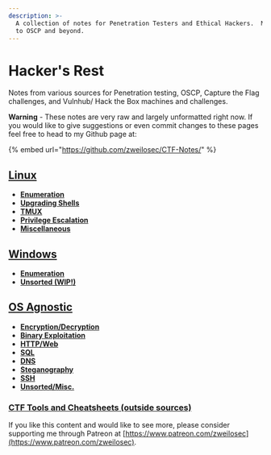 ```yaml
---
description: >-
  A collection of notes for Penetration Testers and Ethical Hackers.  My journey
  to OSCP and beyond.
---
```


# Hacker's Rest

Notes from various sources for Penetration testing, OSCP, Capture the Flag challenges, and Vulnhub/ Hack the Box machines and challenges.

**Warning** - These notes are very raw and largely unformatted right now.  If you would like to give suggestions or even commit changes to these pages feel free to head to my Github page at:

{% embed url="https://github.com/zweilosec/CTF-Notes/" %}

## [Linux](linux.md)

* [**Enumeration**](linux.md#enumeration)
* [**Upgrading Shells**](linux.md#upgrade-shells)
* [**TMUX**](linux.md#tmux)
* [**Privilege Escalation**](linux.md#privilege-escalation)
* [**Miscellaneous**](linux.md#misc-linux)

## [Windows](windows.md)

* [**Enumeration**](windows.md#enumeration)
* [**Unsorted \(WIP!\)**](windows.md#unsorted)

## [OS Agnostic](os_agnostic.md)

* [**Encryption/Decryption**](os_agnostic.md#encryption-decryption)
* [**Binary Exploitation**](os_agnostic.md#binary-exploitation)
* [**HTTP/Web**](os_agnostic.md#http)
* [**SQL**](os_agnostic.md#sql)
* [**DNS**](os_agnostic.md#dns)
* [**Steganography**](os_agnostic.md#steganography)
* [**SSH**](os_agnostic.md#ssh)
* [**Unsorted/Misc.**](os_agnostic.md#unsorted)

### [CTF Tools and Cheatsheets \(outside sources\)](tools-cheatsheets.md)

If you like this content and would like to see more, please consider supporting me through Patreon at [https://www.patreon.com/zweilosec](https://www.patreon.com/zweilosec).

